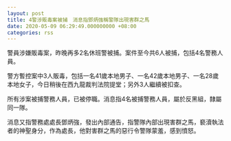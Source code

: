 ```yaml
---
layout: post
title: 4警涉販毒案被捕　消息指鄧炳強稱警隊出現害群之馬
date: 2020-05-09 06:29:49.000000000 +08:00
categories: rss
---
```


警員涉嫌販毒案，昨晚再多2名休班警被捕。案件至今共6人被捕，包括4名警務人員。

警方暫控案中3人販毒，包括一名41歲本地男子、一名42歲本地男子、一名28歲本地女子，今日稍後在西九龍裁判法院提堂；另外3人繼續被扣查。

所有涉案被捕警務人員，已被停職。消息指4名被捕警務人員，屬於反黑組，隸屬同一隊。

消息又指警務處處長鄧炳強，發出內部通告，指警隊內部出現害群之馬，褻瀆執法者的神聖身分，作為處長，他對害群之馬的惡行令警隊蒙羞，感到憤怒。
